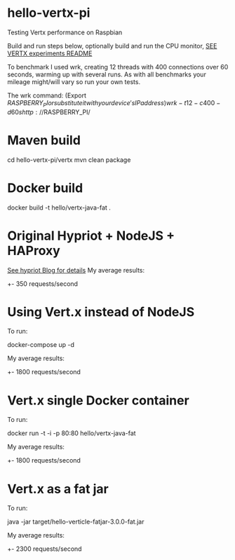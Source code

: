 # hello-vertx-pi
Testing Vertx performance on Raspbian

Build and run steps below, optionally build and run the CPU monitor, [SEE VERTX experiments README](vert-x3-experiments-rpi-cpuload/README.md)

To benchmark I used wrk, creating 12 threads with 400 connections over 60 seconds, warming up with several runs.
As with all benchmarks your mileage might/will vary so run your own tests.

The wrk command: (Export $RASPBERRY_PI or substitute it with your device's IP address)
wrk -t12 -c400 -d60s http://$RASPBERRY_PI/

# Maven build
cd hello-vertx-pi/vertx
mvn clean package

# Docker build
docker build -t hello/vertx-java-fat .

# Original Hypriot + NodeJS + HAProxy
[See hypriot Blog for details](http://blog.hypriot.com/post/docker-compose-nodejs-haproxy/)
My average results:

+- 350 requests/second

# Using Vert.x instead of NodeJS
To run:

docker-compose up -d

My average results:

+- 1800 requests/second

# Vert.x single Docker container
To run:

docker run -t -i -p 80:80 hello/vertx-java-fat

My average results:

+- 1800 requests/second

# Vert.x as a fat jar

To run:

java -jar target/hello-verticle-fatjar-3.0.0-fat.jar

My average results:

+- 2300 requests/second

